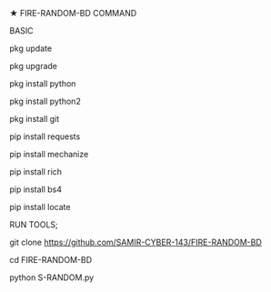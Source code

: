 ★ FIRE-RANDOM-BD COMMAND

BASIC

pkg update 

pkg upgrade 

pkg install python 

pkg install python2

pkg install git

pip install requests 

pip install mechanize 

pip install rich 

pip install bs4

pip install locate


RUN TOOLS;

git clone https://github.com/SAMIR-CYBER-143/FIRE-RANDOM-BD

cd FIRE-RANDOM-BD

python S-RANDOM.py
